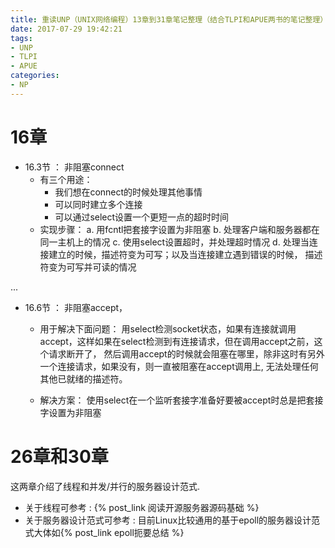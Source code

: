 ```yaml
---
title: 重读UNP（UNIX网络编程）13章到31章笔记整理（结合TLPI和APUE两书的笔记整理）(二)
date: 2017-07-29 19:42:21
tags:
- UNP
- TLPI
- APUE
categories:
- NP
---
```



# 16章

- 16.3节 ： 非阻塞connect
	- 有三个用途：
		-  我们想在connect的时候处理其他事情
		- 可以同时建立多个连接
		- 可以通过select设置一个更短一点的超时时间
	- 实现步骤：
		a. 用fcntl把套接字设置为非阻塞
		b. 处理客户端和服务器都在同一主机上的情况
		c. 使用select设置超时，并处理超时情况
		d. 处理当连接建立的时候，描述符变为可写；以及当连接建立遇到错误的时候， 描述符变为可写并可读的情况

... <!-- more -->

- 16.6节 ： 非阻塞accept，
	- 用于解决下面问题：
	用select检测socket状态，如果有连接就调用accept，这样如果在select检测到有连接请求，但在调用accept之前，这个请求断开了，
	然后调用accept的时候就会阻塞在哪里，除非这时有另外一个连接请求，如果没有，则一直被阻塞在accept调用上, 无法处理任何其他已就绪的描述符。

	- 解决方案：
	使用select在一个监听套接字准备好要被accept时总是把套接字设置为非阻塞
		 

# 26章和30章

这两章介绍了线程和并发/并行的服务器设计范式.

- 关于线程可参考 : {% post_link 阅读开源服务器源码基础 %}
- 关于服务器设计范式可参考 : 目前Linux比较通用的基于epoll的服务器设计范式大体如{% post_link epoll扼要总结 %}